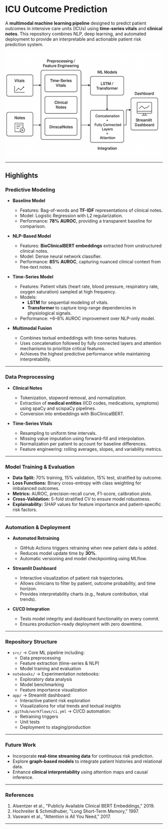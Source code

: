 # ICU Outcome Prediction

A **multimodal machine learning pipeline** designed to predict patient outcomes in intensive care units (ICUs) using **time-series vitals** and **clinical notes**. This repository combines NLP, deep learning, and automated deployment to provide an interpretable and actionable patient risk prediction system.

![ICU Outcome Prediction Pipeline](Extras/Overview.png)

---

## Highlights

### Predictive Modeling

- **Baseline Model**
  - Features: Bag-of-words and **TF-IDF** representations of clinical notes.
  - Model: Logistic Regression with L2 regularization.
  - Performance: **78% AUROC**, providing a transparent baseline for comparison.

- **NLP-Based Model**
  - Features: **BioClinicalBERT embeddings** extracted from unstructured clinical notes.
  - Model: Dense neural network classifier.
  - Performance: **85% AUROC**, capturing nuanced clinical context from free-text notes.

- **Time-Series Model**
  - Features: Patient vitals (heart rate, blood pressure, respiratory rate, oxygen saturation) sampled at high frequency.
  - Models: 
    - **LSTM** for sequential modeling of vitals.
    - **Transformer** to capture long-range dependencies in physiological signals.
  - Performance: +6–8% AUROC improvement over NLP-only model.

- **Multimodal Fusion**
  - Combines textual embeddings with time-series features.
  - Uses concatenation followed by fully connected layers and attention mechanisms to prioritize critical features.
  - Achieves the highest predictive performance while maintaining interpretability.

---

### Data Preprocessing

- **Clinical Notes**
  - Tokenization, stopword removal, and normalization.
  - Extraction of **medical entities** (ICD codes, medications, symptoms) using spaCy and scispaCy pipelines.
  - Conversion into embeddings with BioClinicalBERT.

- **Time-Series Vitals**
  - Resampling to uniform time intervals.
  - Missing value imputation using forward-fill and interpolation.
  - Normalization per patient to account for baseline differences.
  - Feature engineering: rolling averages, slopes, and variability metrics.

---

### Model Training & Evaluation

- **Data Split:** 70% training, 15% validation, 15% test, stratified by outcome.
- **Loss Functions:** Binary cross-entropy with class weighting for imbalanced outcomes.
- **Metrics:** AUROC, precision-recall curve, F1-score, calibration plots.
- **Cross-Validation:** 5-fold stratified CV to ensure model robustness.
- **Explainability:** SHAP values for feature importance and patient-specific risk factors.

---

### Automation & Deployment

- **Automated Retraining**
  - GitHub Actions triggers retraining when new patient data is added.
  - Reduces model update time by **30%**.
  - Automatic versioning and model checkpointing using MLflow.

- **Streamlit Dashboard**
  - Interactive visualization of patient risk trajectories.
  - Allows clinicians to filter by patient, outcome probability, and time horizon.
  - Provides interpretability charts (e.g., feature contribution, vital trends).

- **CI/CD Integration**
  - Tests model integrity and dashboard functionality on every commit.
  - Ensures production-ready deployment with zero downtime.

---

### Repository Structure

- `src/` → Core ML pipeline including:
  - Data preprocessing
  - Feature extraction (time-series & NLP)
  - Model training and evaluation
- `notebooks/` → Experimentation notebooks:
  - Exploratory data analysis
  - Model benchmarking
  - Feature importance visualization
- `app/` → Streamlit dashboard:
  - Interactive patient risk exploration
  - Visualizations for vital trends and textual insights
- `.github/workflows/ci.yml` → CI/CD automation:
  - Retraining triggers
  - Unit tests
  - Deployment to staging/production

---

### Future Work

- Incorporate **real-time streaming data** for continuous risk prediction.
- Explore **graph-based models** to integrate patient histories and relational data.
- Enhance **clinical interpretability** using attention maps and causal inference.

---

### References

1. Alsentzer et al., "Publicly Available Clinical BERT Embeddings," 2019.  
2. Hochreiter & Schmidhuber, "Long Short-Term Memory," 1997.  
3. Vaswani et al., "Attention is All You Need," 2017.  

---


